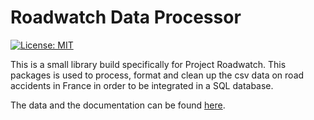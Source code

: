 Roadwatch Data Processor
=========================

[![License: MIT](https://img.shields.io/badge/License-MIT-yellow.svg)](https://opensource.org/licenses/MIT)

This is a small library build specifically for Project Roadwatch. This packages is used to process, format and clean up the csv data on road accidents in France in order
to be integrated in a SQL database.   

The data and the documentation can be found [here](https://www.data.gouv.fr/fr/datasets/base-de-donnees-accidents-corporels-de-la-circulation/).
